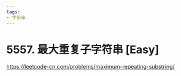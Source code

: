 ```yaml
---
tags:
- 字符串
---
```


# 5557. 最大重复子字符串 [Easy]

<https://leetcode-cn.com/problems/maximum-repeating-substring/>
